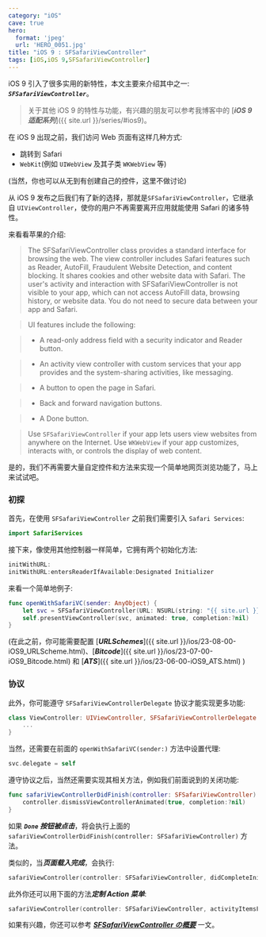 ```yaml
---
category: "iOS"
cave: true
hero:
  format: 'jpeg'
  url: 'HERO_0051.jpg'
title: "iOS 9 : SFSafariViewController"
tags: [iOS,iOS 9,SFSafariViewController]
---
```

iOS 9 引入了很多实用的新特性，本文主要来介绍其中之一: ***`SFSafariViewController`***。

> 关于其他 iOS 9 的特性与功能，有兴趣的朋友可以参考我博客中的 [***iOS 9 适配系列***]({{ site.url }}/series/#ios9)。

在 iOS 9 出现之前，我们访问 Web 页面有这样几种方式:

* 跳转到 Safari
* `WebKit`(例如 `UIWebView` 及其子类 `WKWebView` 等)

(当然，你也可以从无到有创建自己的控件，这里不做讨论)

从 iOS 9 发布之后我们有了新的选择，那就是`SFSafariViewController`，它继承自 `UIViewController`，使你的用户不再需要离开应用就能使用 Safari 的诸多特性。

来看看苹果的介绍:

> The SFSafariViewController class provides a standard interface for browsing the web. The view controller includes Safari features such as Reader, AutoFill, Fraudulent Website Detection, and content blocking. It shares cookies and other website data with Safari. The user's activity and interaction with SFSafariViewController is not visible to your app, which can not access AutoFill data, browsing history, or website data. You do not need to secure data between your app and Safari.

> UI features include the following:

> * A read-only address field with a security indicator and Reader button.

> * An activity view controller with custom services that your app provides and the system-sharing activities, like messaging.

> * A button to open the page in Safari.

> * Back and forward navigation buttons.

> * A Done button.

> Use `SFSafariViewController` if your app lets users view websites from anywhere on the Internet. Use `WKWebView` if your app customizes, interacts with, or controls the display of web content.

  是的，我们不再需要大量自定控件和方法来实现一个简单地网页浏览功能了，马上来试试吧。

### 初探

首先，在使用 `SFSafariViewController` 之前我们需要引入 `Safari Services`:

```swift
import SafariServices
```

接下来，像使用其他控制器一样简单，它拥有两个初始化方法:

```swift
initWithURL:
initWithURL:entersReaderIfAvailable:Designated Initializer
```

来看一个简单地例子:

```swift
func openWithSafariVC(sender: AnyObject) {
	let svc = SFSafariViewController(URL: NSURL(string: "{{ site.url }}/")!)
	self.presentViewController(svc, animated: true, completion:?nil)
}
```

(在此之前，你可能需要配置 [***URLSchemes***]({{ site.url }}/ios/23-08-00-iOS9_URLScheme.html)、[***Bitcode***]({{ site.url }}/ios/23-07-00-iOS9_Bitcode.html) 和 [***ATS***]({{ site.url }}/ios/23-06-00-iOS9_ATS.html) )

### 协议

此外，你可能遵守
 `SFSafariViewControllerDelegate` 协议才能实现更多功能:

```swift
class ViewController: UIViewController, SFSafariViewControllerDelegate {
	...
}
```

当然，还需要在前面的 `openWithSafariVC(sender:)` 方法中设置代理:

```swift
svc.delegate = self
```

遵守协议之后，当然还需要实现其相关方法，例如我们前面说到的关闭功能:

```swift
func safariViewControllerDidFinish(controller: SFSafariViewController) {
	controller.dismissViewControllerAnimated(true, completion:?nil)
}
```

如果 ***`Done` 按钮被点击***，将会执行上面的 `safariViewControllerDidFinish(controller: SFSafariViewController)` 方法。

类似的，当***页面载入完成***，会执行:

```swift
safariViewController(controller: SFSafariViewController, didCompleteInitialLoad: Bool)
```

此外你还可以用下面的方法***定制 Action 菜单***:

```swift
safariViewController(controller: SFSafariViewController, activityItemsForURL: NSURL, title: String?) -> [UIActivity]
```

如果有兴趣，你还可以参考 [***SFSafariViewController の概要***](https://dev.classmethod.jp/smartphone/iphone/introducing-sfsafariviewcontroller/) 一文。
